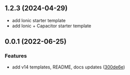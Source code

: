 <a name="0.0.1"></a>

## 1.2.3 (2024-04-29)

- add Ionic starter template
- add Ionic + Capacitor starter template

## 0.0.1 (2022-06-25)

### Features

- add v14 templates, README, docs updates ([300de6e](https://github.com/brandonroberts/create-vite/commit/300de6e))
